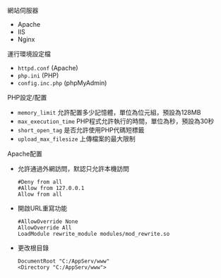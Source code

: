 網站伺服器
* Apache
* IIS
* Nginx

運行環境設定檔
* `httpd.conf` (Apache)
* `php.ini` (PHP)
* `config.inc.php` (phpMyAdmin)

PHP設定/配置
* `memory_limit` 允許配置多少記憶體，單位為位元組，預設為128MB
* `max_execution_time` PHP程式允許執行的時間，單位為秒，預設為30秒
* `short_open_tag` 是否允許使用PHP代碼短標籤
* `upload_max_filesize` 上傳檔案的最大限制

Apache配置
- 允許通過外網訪問，默認只允許本機訪問
	```
	#Deny from all
	#Allow from 127.0.0.1
	Allow from all
	```
- 開啟URL重寫功能
	```
	#AllowOverride None
	AllowOverride All
	LoadModule rewrite_module modules/mod_rewrite.so
	```
- 更改根目錄
	```
	DocumentRoot "C:/AppServ/www"
	<Directory "C:/AppServ/www">
	```